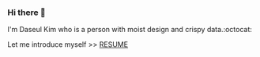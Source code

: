 ### Hi there 👋

I'm Daseul Kim who is a person with moist design and crispy data.:octocat:

Let me introduce myself >> [RESUME](https://github.com/Daseul-Kim/RESUME)







